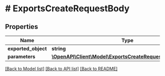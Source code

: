 # # ExportsCreateRequestBody

## Properties

Name | Type | Description | Notes
------------ | ------------- | ------------- | -------------
**exported_object** | **string** |  | [optional]
**parameters** | [**\OpenAPI\Client\Model\ExportsCreateRequestBodyParameters**](ExportsCreateRequestBodyParameters.md) |  | [optional]

[[Back to Model list]](../../README.md#models) [[Back to API list]](../../README.md#endpoints) [[Back to README]](../../README.md)
